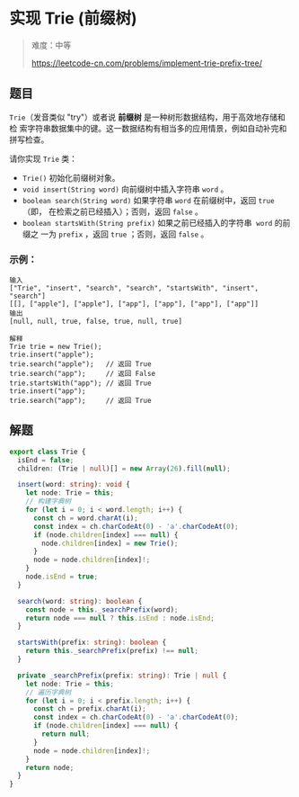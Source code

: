 # 实现 Trie (前缀树)

> 难度：中等
>
> https://leetcode-cn.com/problems/implement-trie-prefix-tree/

## 题目

`Trie`（发音类似 "try"）或者说 **前缀树** 是一种树形数据结构，用于高效地存储和检
索字符串数据集中的键。这一数据结构有相当多的应用情景，例如自动补完和拼写检查。

请你实现 `Trie` 类：

- `Trie()` 初始化前缀树对象。
- `void insert(String word)` 向前缀树中插入字符串 `word` 。
- `boolean search(String word)` 如果字符串 `word` 在前缀树中，返回 `true`（即，
  在检索之前已经插入）；否则，返回 `false` 。
- `boolean startsWith(String prefix)` 如果之前已经插入的字符串  `word` 的前缀之
  一为 `prefix` ，返回 `true` ；否则，返回 `false` 。

### 示例：

```
输入
["Trie", "insert", "search", "search", "startsWith", "insert", "search"]
[[], ["apple"], ["apple"], ["app"], ["app"], ["app"], ["app"]]
输出
[null, null, true, false, true, null, true]

解释
Trie trie = new Trie();
trie.insert("apple");
trie.search("apple");   // 返回 True
trie.search("app");     // 返回 False
trie.startsWith("app"); // 返回 True
trie.insert("app");
trie.search("app");     // 返回 True
```

## 解题

```typescript
export class Trie {
  isEnd = false;
  children: (Trie | null)[] = new Array(26).fill(null);

  insert(word: string): void {
    let node: Trie = this;
    // 构建字典树
    for (let i = 0; i < word.length; i++) {
      const ch = word.charAt(i);
      const index = ch.charCodeAt(0) - 'a'.charCodeAt(0);
      if (node.children[index] === null) {
        node.children[index] = new Trie();
      }
      node = node.children[index]!;
    }
    node.isEnd = true;
  }

  search(word: string): boolean {
    const node = this._searchPrefix(word);
    return node === null ? this.isEnd : node.isEnd;
  }

  startsWith(prefix: string): boolean {
    return this._searchPrefix(prefix) !== null;
  }

  private _searchPrefix(prefix: string): Trie | null {
    let node: Trie = this;
    // 遍历字典树
    for (let i = 0; i < prefix.length; i++) {
      const ch = prefix.charAt(i);
      const index = ch.charCodeAt(0) - 'a'.charCodeAt(0);
      if (node.children[index] === null) {
        return null;
      }
      node = node.children[index]!;
    }
    return node;
  }
}
```
